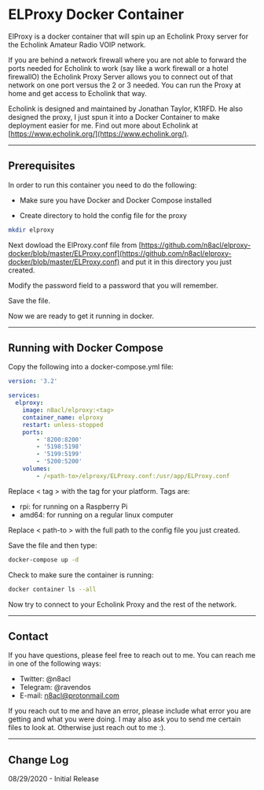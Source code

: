 # ELProxy Docker Container
ElProxy is a docker container that will spin up an Echolink Proxy server for the Echolink Amateur Radio VOIP network.

If you are behind a network firewall where you are not able to forward the ports needed for Echolink to work (say like a work firewall or a hotel firewallO) the Echolink Proxy Server allows you to connect out of that network on one port versus the 2 or 3 needed. You can run the Proxy at home and get access to Echolink that way.

Echolink is designed and maintained by Jonathan Taylor, K1RFD. He also designed the proxy, I just spun it into a Docker Container to make deployment easier for me. Find out more about Echolink at [https://www.echolink.org/](https://www.echolink.org/).

---

## Prerequisites

In order to run this container you need to do the following:

* Make sure you have Docker and Docker Compose installed

* Create directory to hold the config file for the proxy

```bash
mkdir elproxy
```
Next dowload the ElProxy.conf file from [https://github.com/n8acl/elproxy-docker/blob/master/ELProxy.conf](https://github.com/n8acl/elproxy-docker/blob/master/ELProxy.conf) and put it in this directory you just created.

Modify the password field to a password that you will remember. 

Save the file.

Now we are ready to get it running in docker.

---

## Running with Docker Compose
Copy the following into a docker-compose.yml file:

```yaml
version: '3.2'

services:
  elproxy:
    image: n8acl/elproxy:<tag>
    container_name: elproxy
    restart: unless-stopped
    ports:
        - '8200:8200'
        - '5198:5198'
        - '5199:5199'
        - '5200:5200'
    volumes:
        - /<path-to>/elproxy/ELProxy.conf:/usr/app/ELProxy.conf
```
Replace < tag > with the tag for your platform. Tags are:
* rpi: for running on a Raspberry Pi
* amd64: for running on a regular linux computer

Replace < path-to > with the full path to the config file you just created.

Save the file and then type:

```bash
docker-compose up -d
```

Check to make sure the container is running:

```bash
docker container ls --all
```

Now try to connect to your Echolink Proxy and the rest of the network.

---

## Contact
If you have questions, please feel free to reach out to me. You can reach me in one of the following ways:

- Twitter: @n8acl
- Telegram: @ravendos
- E-mail: n8acl@protonmail.com

If you reach out to me and have an error, please include what error you are getting and what you were doing. I may also ask you to send me certain files to look at. Otherwise just reach out to me :).

---

## Change Log

08/29/2020 - Initial Release
